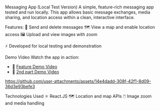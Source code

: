 Messaging App (Local Test Version)
A simple, feature-rich messaging app tested and run locally. This app allows basic message exchanges, media sharing, and location access within a clean, interactive interface.

Features:
💬 Send and delete messages
🗺️ View a map and enable location access
🖼️ Upload and view images with zoom

⚡️ Developed for local testing and demonstration

Demo Video
Watch the app in action:
- 🎥 [Feature Demo Video](https://drive.google.com/file/d/1EEtU16aGWY9vhks3LMOS-H2er7wfXxbG/view?usp=sharing)
- 🎥 [2nd part Demo Video](https://drive.google.com/file/d/1EUefXn4RBdsUInmgKLoyT5F4s_X6UHgO/view?usp=sharing)

https://github.com/user-attachments/assets/14e4dadd-308f-42f1-8d09-36d3e93befe3

Technologies Used
⚛️ React.JS
🗺️ Location and map APIs
🖱️ Image zoom and media handling
